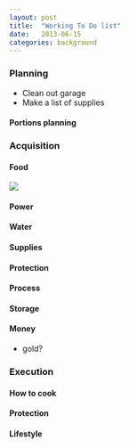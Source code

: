 ```yaml
---
layout: post
title:  "Working To Do list"
date:   2013-06-15
categories: background
---
```


### Planning
- Clean out garage
- Make a list of supplies

#### Portions planning

### Acquisition

#### Food
![](https://dl.dropboxusercontent.com/u/13563632/one_year.png)

#### Power

#### Water

#### Supplies

#### Protection

#### Process

#### Storage

#### Money
- gold?

### Execution
#### How to cook
#### Protection
#### Lifestyle
